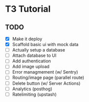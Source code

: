 # T3 Tutorial

## TODO

- [x] Make it deploy
- [x] Scaffold basic ui with mock data
- [ ] Actually setup a database
- [ ] Attach database to UI
- [ ] Add authentication
- [ ] Add image upload
- [ ] Error managmement (w/ Sentry)
- [ ] Routing/image page (parallel route)
- [ ] Delete button (w/ Server Actions)
- [ ] Analytics (posthog)
- [ ] Ratelimiting (upstash)
